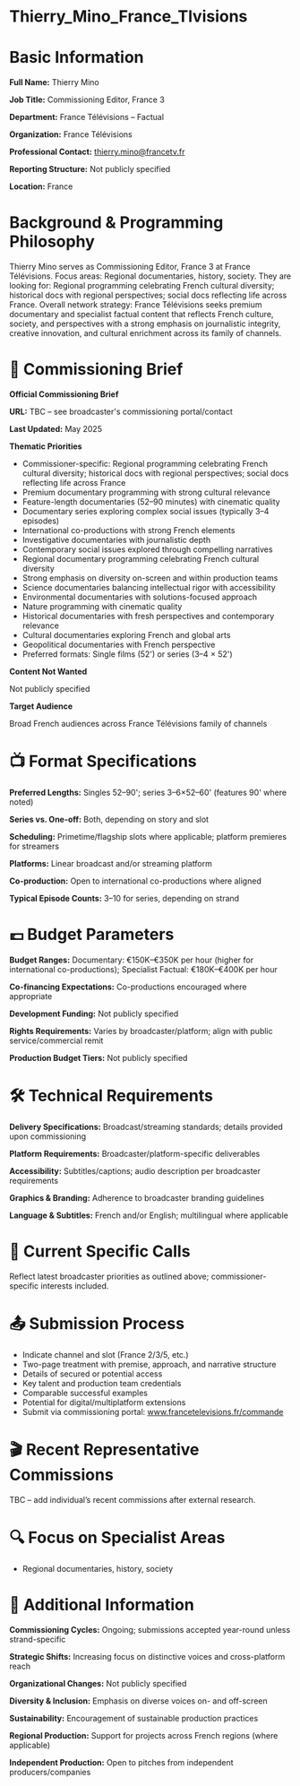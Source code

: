# Thierry_Mino_France_Tlvisions

# Basic Information

**Full Name:** Thierry Mino

**Job Title:** Commissioning Editor, France 3

**Department:** France Télévisions – Factual

**Organization:** France Télévisions

**Professional Contact:** thierry.mino@francetv.fr

**Reporting Structure:** Not publicly specified

**Location:** France

# Background & Programming Philosophy

Thierry Mino serves as Commissioning Editor, France 3 at France Télévisions. Focus areas: Regional documentaries, history, society. They are looking for: Regional programming celebrating French cultural diversity; historical docs with regional perspectives; social docs reflecting life across France. Overall network strategy: France Télévisions seeks premium documentary and specialist factual content that reflects French culture, society, and perspectives with a strong emphasis on journalistic integrity, creative innovation, and cultural enrichment across its family of channels.

# 📄 Commissioning Brief

**Official Commissioning Brief**

**URL:** TBC – see broadcaster's commissioning portal/contact

**Last Updated:** May 2025

**Thematic Priorities**

- Commissioner-specific: Regional programming celebrating French cultural diversity; historical docs with regional perspectives; social docs reflecting life across France
- Premium documentary programming with strong cultural relevance
- Feature-length documentaries (52–90 minutes) with cinematic quality
- Documentary series exploring complex social issues (typically 3–4 episodes)
- International co-productions with strong French elements
- Investigative documentaries with journalistic depth
- Contemporary social issues explored through compelling narratives
- Regional documentary programming celebrating French cultural diversity
- Strong emphasis on diversity on-screen and within production teams
- Science documentaries balancing intellectual rigor with accessibility
- Environmental documentaries with solutions-focused approach
- Nature programming with cinematic quality
- Historical documentaries with fresh perspectives and contemporary relevance
- Cultural documentaries exploring French and global arts
- Geopolitical documentaries with French perspective
- Preferred formats: Single films (52') or series (3–4 × 52')

**Content Not Wanted**

Not publicly specified

**Target Audience**

Broad French audiences across France Télévisions family of channels

# 📺 Format Specifications

**Preferred Lengths:** Singles 52–90'; series 3–6×52–60' (features 90' where noted)

**Series vs. One-off:** Both, depending on story and slot

**Scheduling:** Primetime/flagship slots where applicable; platform premieres for streamers

**Platforms:** Linear broadcast and/or streaming platform

**Co-production:** Open to international co-productions where aligned

**Typical Episode Counts:** 3–10 for series, depending on strand

# 💷 Budget Parameters

**Budget Ranges:** Documentary: €150K–€350K per hour (higher for international co-productions); Specialist Factual: €180K–€400K per hour

**Co-financing Expectations:** Co-productions encouraged where appropriate

**Development Funding:** Not publicly specified

**Rights Requirements:** Varies by broadcaster/platform; align with public service/commercial remit

**Production Budget Tiers:** Not publicly specified

# 🛠️ Technical Requirements

**Delivery Specifications:** Broadcast/streaming standards; details provided upon commissioning

**Platform Requirements:** Broadcaster/platform-specific deliverables

**Accessibility:** Subtitles/captions; audio description per broadcaster requirements

**Graphics & Branding:** Adherence to broadcaster branding guidelines

**Language & Subtitles:** French and/or English; multilingual where applicable

# 📢 Current Specific Calls

Reflect latest broadcaster priorities as outlined above; commissioner-specific interests included.

# 📤 Submission Process

- Indicate channel and slot (France 2/3/5, etc.)
- Two-page treatment with premise, approach, and narrative structure
- Details of secured or potential access
- Key talent and production team credentials
- Comparable successful examples
- Potential for digital/multiplatform extensions
- Submit via commissioning portal: www.francetelevisions.fr/commande

# 🎬 Recent Representative Commissions

TBC – add individual’s recent commissions after external research.

# 🔍 Focus on Specialist Areas

- Regional documentaries, history, society

# 📅 Additional Information

**Commissioning Cycles:** Ongoing; submissions accepted year-round unless strand-specific

**Strategic Shifts:** Increasing focus on distinctive voices and cross-platform reach

**Organizational Changes:** Not publicly specified

**Diversity & Inclusion:** Emphasis on diverse voices on- and off-screen

**Sustainability:** Encouragement of sustainable production practices

**Regional Production:** Support for projects across French regions (where applicable)

**Independent Production:** Open to pitches from independent producers/companies